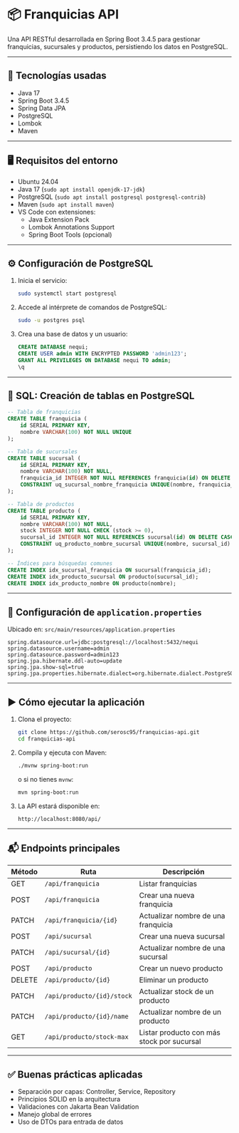 # 📦 Franquicias API

Una API RESTful desarrollada en Spring Boot 3.4.5 para gestionar franquicias, sucursales y productos, persistiendo los datos en PostgreSQL.

---

## 🚀 Tecnologías usadas

- Java 17
- Spring Boot 3.4.5
- Spring Data JPA
- PostgreSQL
- Lombok
- Maven

---

## 🖥️ Requisitos del entorno

- Ubuntu 24.04
- Java 17 (`sudo apt install openjdk-17-jdk`)
- PostgreSQL (`sudo apt install postgresql postgresql-contrib`)
- Maven (`sudo apt install maven`)
- VS Code con extensiones:
  - Java Extension Pack
  - Lombok Annotations Support
  - Spring Boot Tools (opcional)

---

## ⚙️ Configuración de PostgreSQL

1. Inicia el servicio:

   ```bash
   sudo systemctl start postgresql
   ```

2. Accede al intérprete de comandos de PostgreSQL:

   ```bash
   sudo -u postgres psql
   ```

3. Crea una base de datos y un usuario:
   ```sql
   CREATE DATABASE nequi;
   CREATE USER admin WITH ENCRYPTED PASSWORD 'admin123';
   GRANT ALL PRIVILEGES ON DATABASE nequi TO admin;
   \q
   ```

---

## 🧱 SQL: Creación de tablas en PostgreSQL

```sql
-- Tabla de franquicias
CREATE TABLE franquicia (
    id SERIAL PRIMARY KEY,
    nombre VARCHAR(100) NOT NULL UNIQUE
);

-- Tabla de sucursales
CREATE TABLE sucursal (
    id SERIAL PRIMARY KEY,
    nombre VARCHAR(100) NOT NULL,
    franquicia_id INTEGER NOT NULL REFERENCES franquicia(id) ON DELETE CASCADE,
    CONSTRAINT uq_sucursal_nombre_franquicia UNIQUE(nombre, franquicia_id)
);

-- Tabla de productos
CREATE TABLE producto (
    id SERIAL PRIMARY KEY,
    nombre VARCHAR(100) NOT NULL,
    stock INTEGER NOT NULL CHECK (stock >= 0),
    sucursal_id INTEGER NOT NULL REFERENCES sucursal(id) ON DELETE CASCADE,
    CONSTRAINT uq_producto_nombre_sucursal UNIQUE(nombre, sucursal_id)
);

-- Índices para búsquedas comunes
CREATE INDEX idx_sucursal_franquicia ON sucursal(franquicia_id);
CREATE INDEX idx_producto_sucursal ON producto(sucursal_id);
CREATE INDEX idx_producto_nombre ON producto(nombre);
```

---

## 🔧 Configuración de `application.properties`

Ubicado en: `src/main/resources/application.properties`

```properties
spring.datasource.url=jdbc:postgresql://localhost:5432/nequi
spring.datasource.username=admin
spring.datasource.password=admin123
spring.jpa.hibernate.ddl-auto=update
spring.jpa.show-sql=true
spring.jpa.properties.hibernate.dialect=org.hibernate.dialect.PostgreSQLDialect
```

---

## ▶️ Cómo ejecutar la aplicación

1. Clona el proyecto:

   ```bash
   git clone https://github.com/serosc95/franquicias-api.git
   cd franquicias-api
   ```

2. Compila y ejecuta con Maven:

   ```bash
   ./mvnw spring-boot:run
   ```

   o si no tienes `mvnw`:

   ```bash
   mvn spring-boot:run
   ```

3. La API estará disponible en:

   ```
   http://localhost:8080/api/
   ```

---

## 📬 Endpoints principales

| Método | Ruta                       | Descripción                                |
| ------ | -------------------------- | ------------------------------------------ |
| GET    | `/api/franquicia`          | Listar franquicias                         |
| POST   | `/api/franquicia`          | Crear una nueva franquicia                 |
| PATCH  | `/api/franquicia/{id}`     | Actualizar nombre de una franquicia        |
| POST   | `/api/sucursal`            | Crear una nueva sucursal                   |
| PATCH  | `/api/sucursal/{id}`       | Actualizar nombre de una sucursal          |
| POST   | `/api/producto`            | Crear un nuevo producto                    |
| DELETE | `/api/producto/{id}`       | Eliminar un producto                       |
| PATCH  | `/api/producto/{id}/stock` | Actualizar stock de un producto            |
| PATCH  | `/api/producto/{id}/name`  | Actualizar nombre de un producto           |
| GET    | `/api/producto/stock-max`  | Listar producto con más stock por sucursal |

---

## ✅ Buenas prácticas aplicadas

- Separación por capas: Controller, Service, Repository
- Principios SOLID en la arquitectura
- Validaciones con Jakarta Bean Validation
- Manejo global de errores
- Uso de DTOs para entrada de datos
